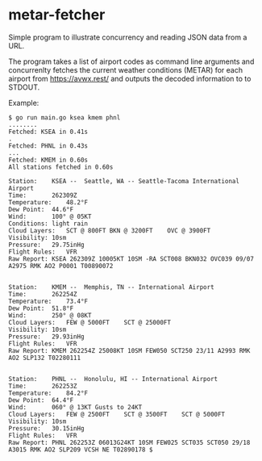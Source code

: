 # metar-fetcher

Simple program to illustrate concurrency and reading JSON data from a URL.

The program takes a list of airport codes as command line arguments and concurrenlty fetches the current weather
conditions (METAR) for each airport from https://avwx.rest/ and outputs the decoded information to to STDOUT.

Example:

~~~~
$ go run main.go ksea kmem phnl
........
Fetched: KSEA in 0.41s
.
Fetched: PHNL in 0.43s
...
Fetched: KMEM in 0.60s
All stations fetched in 0.60s

Station:	KSEA --  Seattle, WA -- Seattle-Tacoma International Airport
Time:     	262309Z
Temperature:	48.2°F
Dew Point:	44.6°F
Wind:     	100° @ 05KT
Conditions:	light rain
Cloud Layers:	SCT @ 800FT	BKN @ 3200FT	OVC @ 3900FT
Visibility:	10sm
Pressure:	29.75inHg
Flight Rules:	VFR
Raw Report:	KSEA 262309Z 10005KT 10SM -RA SCT008 BKN032 OVC039 09/07 A2975 RMK AO2 P0001 T00890072


Station:	KMEM --  Memphis, TN -- International Airport
Time:     	262254Z
Temperature:	73.4°F
Dew Point:	51.8°F
Wind:     	250° @ 08KT
Cloud Layers:	FEW @ 5000FT	SCT @ 25000FT
Visibility:	10sm
Pressure:	29.93inHg
Flight Rules:	VFR
Raw Report:	KMEM 262254Z 25008KT 10SM FEW050 SCT250 23/11 A2993 RMK AO2 SLP132 T02280111


Station:	PHNL --  Honolulu, HI -- International Airport
Time:     	262253Z
Temperature:	84.2°F
Dew Point:	64.4°F
Wind:     	060° @ 13KT Gusts to 24KT
Cloud Layers:	FEW @ 2500FT	SCT @ 3500FT	SCT @ 5000FT
Visibility:	10sm
Pressure:	30.15inHg
Flight Rules:	VFR
Raw Report:	PHNL 262253Z 06013G24KT 10SM FEW025 SCT035 SCT050 29/18 A3015 RMK AO2 SLP209 VCSH NE T02890178 $
~~~~
